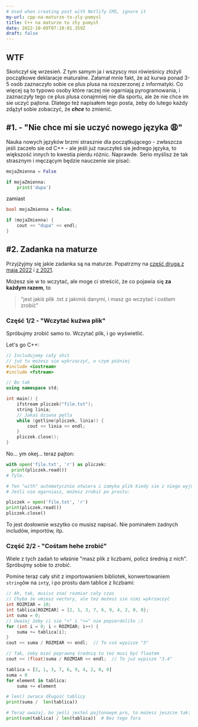 ```yaml
---
# Used when creating post with Netlify CMS, ignore it
my-url: cpp-na-maturze-to-zly-pomysl
title: C++ na maturze to zły pomysł
date: 2022-10-09T07:10:01.359Z
draft: false
---
```

## WTF

Skończył się wrzesień. Z tym samym ja i wszyscy moi rówieśnicy złożyli początkowe deklaracje maturalne. Załamał mnie fakt, że aż kurwa ponad 3-5 osób zaznaczyło sobie ce plus plusa na rozszerzonej z informatyki. Co więcej są to typowo osoby które raczej nie ogarniają pyrogramowania, i zaznaczyły tego ce plus plusa conajmniej nie dla sportu, ale że nie chce im sie uczyć pajtona. Dlatego też napisałem tego posta, żeby do lutego każdy zdążył sobie zobaczyć, że **_chce_** to zmienić.

## #1. - "Nie chce mi sie uczyć nowego języka 😩"

Nauka nowych języków brzmi strasznie dla początkującego - zwłaszcza jeśli zaczeło sie od C++ - ale jeśli już nauczyłeś sie jednego języka, to większość innych to kwestia pierdu różnic. Naprawde. Serio myślisz że tak strasznym i męczącym będzie nauczenie sie pisać:

```python
mojaZmienna = False

if mojaZmienna:
    print('dupa')
```

zamiast

```cpp
bool mojaZmienna = false;

if (mojaZmienna) {
    cout << "dupa" << endl;
}
```

## #2. Zadanka na maturze
Przyjżyjmy się jakie zadanka są na maturze. Popatrzmy na [część drugą z maja 2022](https://arkusze.pl/maturalne/informatyka-2022-maj-matura-rozszerzona-2.pdf) i [z 2021](https://arkusze.pl/maturalne/informatyka-2021-maj-matura-rozszerzona-2.pdf).

Możesz sie w to wczytać, ale moge ci streścić, że co pojawia się **za każdym razem**, to 

> "jest jakiś plik .txt z jakimiś danymi, i masz go wczytać i cośtam zrobić"

### Część 1/2 - "Wczytać kuźwa plik"

Spróbujmy zrobić samo to. Wczytać plik, i go wyświetlić.

Let's go C++:

```cpp
// Includujemy cały shit
// już tu możesz sie wykrzaczyć, o czym później
#include <iostream>
#include <fstream>

// Bo tak
using namespace std;

int main() {
    ifstream pliczek("file.txt");
    string linia;
    // Jakaś dziwna pętla
    while (getline(pliczek, linia)) {
        cout << linia << endl;
    }
    pliczek.close();
}
```

No... ym okej... teraz pajton:

```python
with open('file.txt', 'r') as pliczek:
  print(pliczek.read())
# Tyle.

# Ten "with" automatycznie otwiera i zamyka plik kiedy sie z niego wyjdzie
# Jeśli nie ogarniasz, możesz zrobić po prostu:

pliczek = open('file.txt', 'r')
print(pliczek.read())
pliczek.close()
```

To jest dosłownie wszytko co musisz napisać. Nie pominałem żadnych includów, importów, itp.

### Część 2/2 - "Cośtam hehe zrobić"

Wiele z tych zadań to właśnie "masz plik z liczbami, policz średnią z nich". Spróbujmy sobie to zrobić.

Pomine teraz cały shit z importowaniem bibliotek, konwertowaniem `string`ów na `int`y, i po prostu dam tablice z liczbami:

```cpp
// Ah, tak, musisz znać rozmiar cały czas
// Chyba że umiesz vectory, ale też możesz sie nimi wykrzaczyć
int ROZMIAR = 10;
int tablica[ROZMIAR] = {2, 1, 3, 7, 6, 9, 4, 2, 0, 0};
int suma = 0;
// Uważaj żeby ci sie "<" i "<=" nie popierdoliło ;)
for (int i = 0; i < ROZMIAR; i++) {
    suma += tablica[i];
}
cout << suma / ROZMIAR << endl;  // To coś wypisze "3"

// Tak, żeby mieć poprawną średnią to też musi być floatem
cout << (float)suma / ROZMIAR << endl;  // To już wypisze "3.4"
```

```python
tablica = [2, 1, 3, 7, 6, 9, 4, 2, 0, 0]
suma = 0
for element in tablica:
    suma += element

# len() zwraca długość tablicy
print(suma /  len(tablica))

# Teraz uważaj, bo jeśli jesteś pajtonowym pro, to możesz jeszcze tak:
print(sum(tablica) / len(tablica))  # Bez tego fora
```
